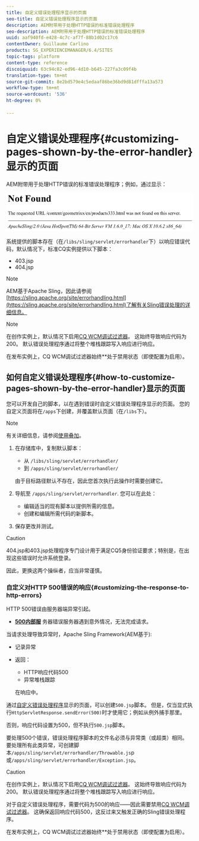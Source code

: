 ```yaml
---
title: 自定义错误处理程序显示的页面
seo-title: 自定义错误处理程序显示的页面
description: AEM附带用于处理HTTP错误的标准错误处理程序
seo-description: AEM附带用于处理HTTP错误的标准错误处理程序
uuid: aaf940fd-e428-4c7c-af7f-88b1d02c17c6
contentOwner: Guillaume Carlino
products: SG_EXPERIENCEMANAGER/6.4/SITES
topic-tags: platform
content-type: reference
discoiquuid: 63c94c82-ed96-4d10-b645-227fa3c09f4b
translation-type: tm+mt
source-git-commit: 8e2bd579e4c5edaaf86be36bd9d81dfffa13a573
workflow-type: tm+mt
source-wordcount: '536'
ht-degree: 0%

---
```



# 自定义错误处理程序{#customizing-pages-shown-by-the-error-handler}显示的页面

AEM附带用于处理HTTP错误的标准错误处理程序；例如，通过显示：

![chlimage_1-67](assets/chlimage_1-67.png)

系统提供的脚本存在（在`/libs/sling/servlet/errorhandler`下）以响应错误代码，默认情况下，标准CQ实例提供以下脚本：

* 403.jsp
* 404.jsp

>[!NOTE]
>
>AEM基于Apache Sling，因此请参阅[https://sling.apache.org/site/errorhandling.html](https://sling.apache.org/site/errorhandling.html)了解有关Sling错误处理的详细信息。

>[!NOTE]
>
>在创作实例上，默认情况下启用[CQ WCM调试过滤器](/help/sites-deploying/osgi-configuration-settings.md)。 这始终导致响应代码为200。 默认错误处理程序通过将整个堆栈跟踪写入响应进行响应。
>
>在发布实例上，CQ WCM调试过滤器始终&#x200B;**&#x200B;处于禁用状态（即使配置为启用）。

## 如何自定义错误处理程序{#how-to-customize-pages-shown-by-the-error-handler}显示的页面

您可以开发自己的脚本，以在遇到错误时自定义错误处理程序显示的页面。 您的自定义页面将在`/apps`下创建，并覆盖默认页面（在`/libs`下）。

>[!NOTE]
>
>有关详细信息，请参阅[使用叠加](/help/sites-developing/overlays.md)。

1. 在存储库中，复制默认脚本：

   * 从 `/libs/sling/servlet/errorhandler/`
   * 到 `/apps/sling/servlet/errorhandler/`

   由于目标路径默认不存在，因此您首次执行此操作时需要创建它。

1. 导航至 `/apps/sling/servlet/errorhandler`. 您可以在此处：

   * 编辑适当的现有脚本以提供所需的信息。
   * 创建和编辑所需代码的新脚本。

1. 保存更改并测试。

>[!CAUTION]
>
>404.jsp和403.jsp处理程序专门设计用于满足CQ5身份验证要求；特别是，在出现这些错误时允许系统登录。
>
>因此，更换这两个操纵者，应当非常谨慎。

### 自定义对HTTP 500错误的响应{#customizing-the-response-to-http-errors}

HTTP 500错误由服务器端异常引起。

* **[500内部服](https://www.w3.org/Protocols/rfc2616/rfc2616-sec10.html)**
务器错误服务器遇到意外情况，无法完成请求。

当请求处理导致异常时，Apache Sling Framework(AEM基于):

* 记录异常
* 返回：

   * HTTP响应代码500
   * 异常堆栈跟踪

   在响应中。

通过[自定义错误处理程序](#how-to-customize-pages-shown-by-the-error-handler)显示的页面，可以创建`500.jsp`脚本。 但是，仅当显式执行`HttpServletResponse.sendError(500)`时才使用它；例如从例外捕手那里。

否则，响应代码设置为500，但不执行`500.jsp`脚本。

要处理500个错误，错误处理程序脚本的文件名必须与异常类（或超类）相同。 要处理所有此类异常，可创建脚本`/apps/sling/servlet/errorhandler/Throwable.js`p或`/apps/sling/servlet/errorhandler/Exception.jsp`。

>[!CAUTION]
>
>在创作实例上，默认情况下启用[CQ WCM调试过滤器](/help/sites-deploying/osgi-configuration-settings.md)。 这始终导致响应代码为200。 默认错误处理程序通过将整个堆栈跟踪写入响应进行响应。
>
>对于自定义错误处理程序，需要代码为500的响应——因此需要禁用[CQ WCM调试过滤器](/help/sites-deploying/osgi-configuration-settings.md)。 这确保返回响应代码500，这反过来又触发正确的Sling错误处理程序。
>
>在发布实例上，CQ WCM调试过滤器始终&#x200B;**&#x200B;处于禁用状态（即使配置为启用）。

